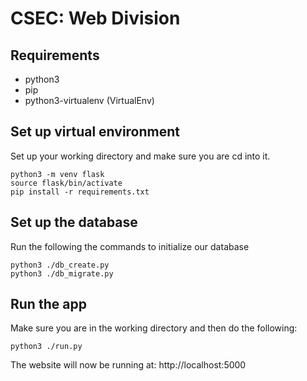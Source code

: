 # CSEC: Web Division

## Requirements
 * python3
 * pip
 * python3-virtualenv (VirtualEnv)

## Set up virtual environment
Set up your working directory and make sure you are cd into it.
```
python3 -m venv flask
source flask/bin/activate
pip install -r requirements.txt
```

## Set up the database
Run the following the commands to initialize our database
```
python3 ./db_create.py
python3 ./db_migrate.py
```

## Run the app
Make sure you are in the working directory and then do the following:
```
python3 ./run.py
```

The website will now be running at: http://localhost:5000
